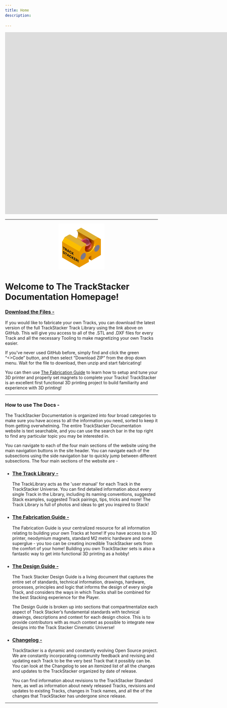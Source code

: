 ```yaml
---
title: Home
description: 

---
```


<iframe width="1920" height="600" src="https://www.youtube.com/embed/yarI3HncGMk?si=OP9Dx464LQE6tG2b" title="YouTube video player" frameborder="0" allow="accelerometer; autoplay; clipboard-write; encrypted-media; gyroscope; picture-in-picture; web-share" referrerpolicy="strict-origin-when-cross-origin" allowfullscreen></iframe>

---

<img src="/img/LOGOS/S20.png" width="150" style="display: block; margin: auto;">

# **Welcome to The TrackStacker Documentation Homepage!**

### **[Download the Files -](https://github.com/shaurjyabanerjee/TRACKSTACKER)**

If you would like to fabricate your own Tracks, you can download the latest version of the full TrackStacker Track Library using the link above on GitHub. This will give you access to all of the .STL and .DXF files for every Track and all the necessary Tooling to make magnetizing your own Tracks easier. 

If you've never used GitHub before, simply find and click the green “<>Code” button, and then select “Download ZIP” from the drop down menu. Wait for the file to download, then unzip and start fabricating!

You can then use [The Fabrication Guide](/fabrication) to learn how to setup and tune your 3D printer and properly set magnets to complete your Tracks! TrackStacker is an excellent first functional 3D printing project to build familiarity and experience with 3D printing!

---

### **How to use The Docs -**

The TrackStacker Documentation is organized into four broad categories to make sure you have access to all the information you need, sorted to keep it from getting overwhelming. The entire TrackStacker Documentation website is text searchable, and you can use the search bar in the top right to find any particular topic you may be interested in.

You can navigate to each of the four main sections of the website using the main navigation buttons in the site header. You can navigate each of the subsections using the side navigation bar to quickly jump between different subsections. The four main sections of the website are -

- ### **[The Track Library -](/tracks/tracks)**
	
	The TrackLibrary acts as the 'user manual' for each Track in the TrackStacker Universe. You can find detailed information about every single Track in the Library, including its naming conventions, suggested Stack examples, suggested Track pairings, tips, tricks and more! The Track Library is full of photos and ideas to get you inspired to Stack!

- ### **[The Fabrication Guide -](/fabrication)**
	
	The Fabrication Guide is your centralized resource for all information relating to building your own Tracks at home! If you have access to a 3D printer, neodymium magnets, standard M2 metric hardware and some superglue - you too can be creating incredible TrackStacker sets from the comfort of your home! Building you own TrackStacker sets is also a fantastic way to get into functional 3D printing as a hobby!

- ### **[The Design Guide -](/design)**
	The Track Stacker Design Guide is a living document that captures the entire set of standards, technical information, drawings, hardware, processes, principles and logic that informs the design of every single Track, and considers the ways in which Tracks shall be combined for the best Stacking experience for the Player.
	
	The Design Guide is broken up into sections that compartmentalize each aspect of Track Stacker’s fundamental standards with technical drawings, descriptions and context for each design choice. This is to provide contributors with as much context as possible to integrate new designs into the Track Stacker Cinematic Universe!

- ### **[Changelog -](/changelog)**

	TrackStacker is a dynamic and constantly evolving Open Source project. We are constantly incorporating community feedback and revising and updating each Track to be the very best Track that it possibly can be. You can look at the Changelog to see an itemized list of all the changes and updates to the TrackStacker organized by date of release. 

	You can find information about revisions to the TrackStacker Standard here, as well as information about newly released Tracks, revisions and updates to existing Tracks, changes in Track names, and all the of the changes that TrackStacker has undergone since release. 

---
